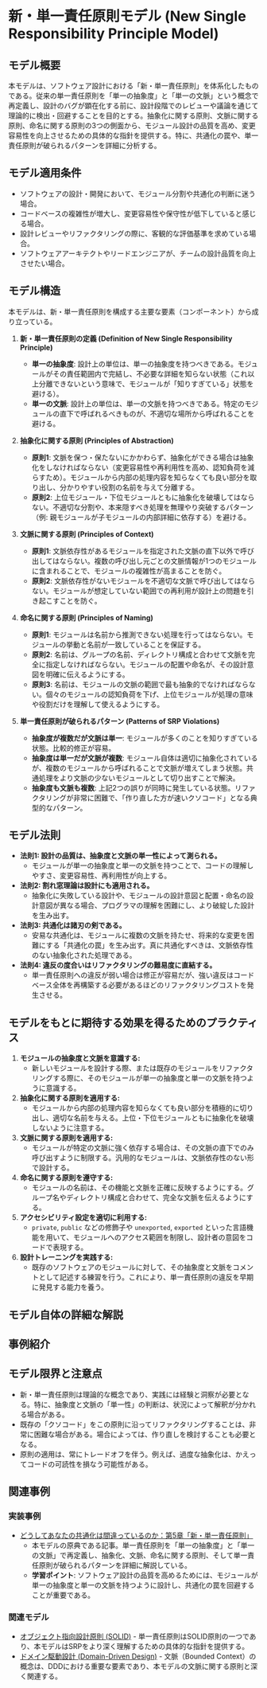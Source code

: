 # 新・単一責任原則モデル (New Single Responsibility Principle Model)

## モデル概要
本モデルは、ソフトウェア設計における「新・単一責任原則」を体系化したものである。従来の単一責任原則を「単一の抽象度」と「単一の文脈」という概念で再定義し、設計のバグが顕在化する前に、設計段階でのレビューや議論を通じて理論的に検出・回避することを目的とする。抽象化に関する原則、文脈に関する原則、命名に関する原則の3つの側面から、モジュール設計の品質を高め、変更容易性を向上させるための具体的な指針を提供する。特に、共通化の罠や、単一責任原則が破られるパターンを詳細に分析する。

## モデル適用条件
- ソフトウェアの設計・開発において、モジュール分割や共通化の判断に迷う場合。
- コードベースの複雑性が増大し、変更容易性や保守性が低下していると感じる場合。
- 設計レビューやリファクタリングの際に、客観的な評価基準を求めている場合。
- ソフトウェアアーキテクトやリードエンジニアが、チームの設計品質を向上させたい場合。

## モデル構造
本モデルは、新・単一責任原則を構成する主要な要素（コンポーネント）から成り立っている。

1.  **新・単一責任原則の定義 (Definition of New Single Responsibility Principle)**
    -   **単一の抽象度**: 設計上の単位は、単一の抽象度を持つべきである。モジュールがその責任範囲内で完結し、不必要な詳細を知らない状態（これ以上分離できないという意味で、モジュールが「知りすぎている」状態を避ける）。
    -   **単一の文脈**: 設計上の単位は、単一の文脈を持つべきである。特定のモジュールの直下で呼ばれるべきものが、不適切な場所から呼ばれることを避ける。

2.  **抽象化に関する原則 (Principles of Abstraction)**
    -   **原則1**: 文脈を保つ・保たないにかかわらず、抽象化ができる場合は抽象化をしなければならない（変更容易性や再利用性を高め、認知負荷を減らすため）。モジュールから内部の処理内容を知らなくても良い部分を取り出し、分かりやすい役割の名前を与えて分離する。
    -   **原則2**: 上位モジュール・下位モジュールともに抽象化を破壊してはならない。不適切な分割や、本来隠すべき処理を無理やり突破するパターン（例: 親モジュールが子モジュールの内部詳細に依存する）を避ける。

3.  **文脈に関する原則 (Principles of Context)**
    -   **原則1**: 文脈依存性があるモジュールを指定された文脈の直下以外で呼び出してはならない。複数の呼び出し元ごとの文脈情報が1つのモジュールに含まれることで、モジュールの複雑性が高まることを防ぐ。
    -   **原則2**: 文脈依存性がないモジュールを不適切な文脈で呼び出してはならない。モジュールが想定していない範囲での再利用が設計上の問題を引き起こすことを防ぐ。

4.  **命名に関する原則 (Principles of Naming)**
    -   **原則1**: モジュールは名前から推測できない処理を行ってはならない。モジュールの挙動と名前が一致していることを保証する。
    -   **原則2**: 名前は、グループの名前、ディレクトリ構成と合わせて文脈を完全に指定しなければならない。モジュールの配置や命名が、その設計意図を明確に伝えるようにする。
    -   **原則3**: 名前は、モジュールの文脈の範囲で最も抽象的でなければならない。個々のモジュールの認知負荷を下げ、上位モジュールが処理の意味や役割だけを理解して使えるようにする。

5.  **単一責任原則が破られるパターン (Patterns of SRP Violations)**
    -   **抽象度が複数だが文脈は単一**: モジュールが多くのことを知りすぎている状態。比較的修正が容易。
    -   **抽象度は単一だが文脈が複数**: モジュール自体は適切に抽象化されているが、複数のモジュールから呼ばれることで文脈が増えてしまう状態。共通処理をより文脈の少ないモジュールとして切り出すことで解決。
    -   **抽象度も文脈も複数**: 上記2つの誤りが同時に発生している状態。リファクタリングが非常に困難で、「作り直した方が速いクソコード」となる典型的なパターン。

## モデル法則
- **法則1: 設計の品質は、抽象度と文脈の単一性によって測られる。**
  -   モジュールが単一の抽象度と単一の文脈を持つことで、コードの理解しやすさ、変更容易性、再利用性が向上する。
- **法則2: 割れ窓理論は設計にも適用される。**
  -   抽象化に失敗している設計や、モジュールの設計意図と配置・命名の設計意図が異なる場合、プログラマの理解を困難にし、より破綻した設計を生み出す。
- **法則3: 共通化は諸刃の剣である。**
  -   安易な共通化は、モジュールに複数の文脈を持たせ、将来的な変更を困難にする「共通化の罠」を生み出す。真に共通化すべきは、文脈依存性のない抽象化された処理である。
- **法則4: 違反の度合いはリファクタリングの難易度に直結する。**
  -   単一責任原則への違反が弱い場合は修正が容易だが、強い違反はコードベース全体を再構築する必要があるほどのリファクタリングコストを発生させる。

## モデルをもとに期待する効果を得るためのプラクティス
1.  **モジュールの抽象度と文脈を意識する:**
    -   新しいモジュールを設計する際、または既存のモジュールをリファクタリングする際に、そのモジュールが単一の抽象度と単一の文脈を持つように意識する。
2.  **抽象化に関する原則を適用する:**
    -   モジュールから内部の処理内容を知らなくても良い部分を積極的に切り出し、適切な名前を与える。上位・下位モジュールともに抽象化を破壊しないように注意する。
3.  **文脈に関する原則を適用する:**
    -   モジュールが特定の文脈に強く依存する場合は、その文脈の直下でのみ呼び出すように制限する。汎用的なモジュールは、文脈依存性のない形で設計する。
4.  **命名に関する原則を遵守する:**
    -   モジュールの名前は、その機能と文脈を正確に反映するようにする。グループ名やディレクトリ構成と合わせて、完全な文脈を伝えるようにする。
5.  **アクセシビリティ設定を適切に利用する:**
    -   `private`, `public` などの修飾子や `unexported`, `exported` といった言語機能を用いて、モジュールへのアクセス範囲を制限し、設計者の意図をコードで表現する。
6.  **設計トレーニングを実践する:**
    -   既存のソフトウェアのモジュールに対して、その抽象度と文脈をコメントとして記述する練習を行う。これにより、単一責任原則の違反を早期に発見する能力を養う。

## モデル自体の詳細な解説

## 事例紹介

## モデル限界と注意点
- 新・単一責任原則は理論的な概念であり、実践には経験と洞察が必要となる。特に、抽象度と文脈の「単一性」の判断は、状況によって解釈が分かれる場合がある。
- 既存の「クソコード」をこの原則に沿ってリファクタリングすることは、非常に困難な場合がある。場合によっては、作り直しを検討することも必要となる。
- 原則の適用は、常にトレードオフを伴う。例えば、過度な抽象化は、かえってコードの可読性を損なう可能性がある。

## 関連事例

### 実装事例
- [どうしてあなたの共通化は間違っているのか：第5章「新・単一責任原則」](https://qiita.com/wolfmagnate/items/2cc028913d33878200f3)
  -   本モデルの原典である記事。単一責任原則を「単一の抽象度」と「単一の文脈」で再定義し、抽象化、文脈、命名に関する原則、そして単一責任原則が破られるパターンを詳細に解説している。
  -   **学習ポイント**: ソフトウェア設計の品質を高めるためには、モジュールが単一の抽象度と単一の文脈を持つように設計し、共通化の罠を回避することが重要である。

### 関連モデル
- [オブジェクト指向設計原則 (SOLID)](https://en.wikipedia.org/wiki/SOLID) - 単一責任原則はSOLID原則の一つであり、本モデルはSRPをより深く理解するための具体的な指針を提供する。
- [ドメイン駆動設計 (Domain-Driven Design)](https://en.wikipedia.org/wiki/Domain-driven_design) - 文脈（Bounded Context）の概念は、DDDにおける重要な要素であり、本モデルの文脈に関する原則と深く関連する。
